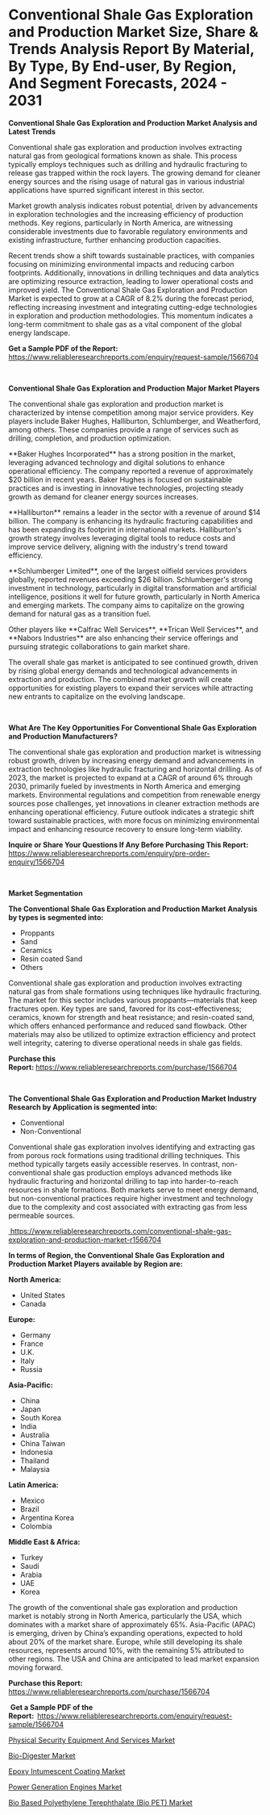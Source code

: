 <p><h1>Conventional Shale Gas Exploration and Production Market Size, Share & Trends Analysis Report By Material, By Type, By End-user, By Region, And Segment Forecasts, 2024 - 2031</h1></p><p><strong>Conventional Shale Gas Exploration and Production Market Analysis and Latest Trends</strong></p>
<p><p>Conventional shale gas exploration and production involves extracting natural gas from geological formations known as shale. This process typically employs techniques such as drilling and hydraulic fracturing to release gas trapped within the rock layers. The growing demand for cleaner energy sources and the rising usage of natural gas in various industrial applications have spurred significant interest in this sector. </p><p>Market growth analysis indicates robust potential, driven by advancements in exploration technologies and the increasing efficiency of production methods. Key regions, particularly in North America, are witnessing considerable investments due to favorable regulatory environments and existing infrastructure, further enhancing production capacities.</p><p>Recent trends show a shift towards sustainable practices, with companies focusing on minimizing environmental impacts and reducing carbon footprints. Additionally, innovations in drilling techniques and data analytics are optimizing resource extraction, leading to lower operational costs and improved yield. The Conventional Shale Gas Exploration and Production Market is expected to grow at a CAGR of 8.2% during the forecast period, reflecting increasing investment and integrating cutting-edge technologies in exploration and production methodologies. This momentum indicates a long-term commitment to shale gas as a vital component of the global energy landscape.</p></p>
<p><strong>Get a Sample PDF of the Report:&nbsp;</strong> <a href="https://www.reliableresearchreports.com/enquiry/request-sample/1566704">https://www.reliableresearchreports.com/enquiry/request-sample/1566704</a></p>
<p>&nbsp;</p>
<p><strong>Conventional Shale Gas Exploration and Production Major Market Players</strong></p>
<p><p>The conventional shale gas exploration and production market is characterized by intense competition among major service providers. Key players include Baker Hughes, Halliburton, Schlumberger, and Weatherford, among others. These companies provide a range of services such as drilling, completion, and production optimization.</p><p>**Baker Hughes Incorporated** has a strong position in the market, leveraging advanced technology and digital solutions to enhance operational efficiency. The company reported a revenue of approximately $20 billion in recent years. Baker Hughes is focused on sustainable practices and is investing in innovative technologies, projecting steady growth as demand for cleaner energy sources increases.</p><p>**Halliburton** remains a leader in the sector with a revenue of around $14 billion. The company is enhancing its hydraulic fracturing capabilities and has been expanding its footprint in international markets. Halliburton's growth strategy involves leveraging digital tools to reduce costs and improve service delivery, aligning with the industry's trend toward efficiency.</p><p>**Schlumberger Limited**, one of the largest oilfield services providers globally, reported revenues exceeding $26 billion. Schlumberger's strong investment in technology, particularly in digital transformation and artificial intelligence, positions it well for future growth, particularly in North America and emerging markets. The company aims to capitalize on the growing demand for natural gas as a transition fuel.</p><p>Other players like **Calfrac Well Services**, **Trican Well Services**, and **Nabors Industries** are also enhancing their service offerings and pursuing strategic collaborations to gain market share.</p><p>The overall shale gas market is anticipated to see continued growth, driven by rising global energy demands and technological advancements in extraction and production. The combined market growth will create opportunities for existing players to expand their services while attracting new entrants to capitalize on the evolving landscape.</p></p>
<p>&nbsp;</p>
<p><strong>What Are The Key Opportunities For Conventional Shale Gas Exploration and Production Manufacturers?</strong></p>
<p><p>The conventional shale gas exploration and production market is witnessing robust growth, driven by increasing energy demand and advancements in extraction technologies like hydraulic fracturing and horizontal drilling. As of 2023, the market is projected to expand at a CAGR of around 6% through 2030, primarily fueled by investments in North America and emerging markets. Environmental regulations and competition from renewable energy sources pose challenges, yet innovations in cleaner extraction methods are enhancing operational efficiency. Future outlook indicates a strategic shift toward sustainable practices, with more focus on minimizing environmental impact and enhancing resource recovery to ensure long-term viability.</p></p>
<p><strong>Inquire or Share Your Questions If Any Before Purchasing This Report:</strong> <a href="https://www.reliableresearchreports.com/enquiry/pre-order-enquiry/1566704">https://www.reliableresearchreports.com/enquiry/pre-order-enquiry/1566704</a></p>
<p>&nbsp;</p>
<p><strong>Market Segmentation</strong></p>
<p><strong>The Conventional Shale Gas Exploration and Production Market Analysis by types is segmented into:</strong></p>
<p><ul><li>Proppants</li><li>Sand</li><li>Ceramics</li><li>Resin coated Sand</li><li>Others</li></ul></p>
<p><p>Conventional shale gas exploration and production involves extracting natural gas from shale formations using techniques like hydraulic fracturing. The market for this sector includes various proppants—materials that keep fractures open. Key types are sand, favored for its cost-effectiveness; ceramics, known for strength and heat resistance; and resin-coated sand, which offers enhanced performance and reduced sand flowback. Other materials may also be utilized to optimize extraction efficiency and protect well integrity, catering to diverse operational needs in shale gas fields.</p></p>
<p><strong>Purchase this Report:&nbsp;</strong><a href="https://www.reliableresearchreports.com/purchase/1566704">https://www.reliableresearchreports.com/purchase/1566704</a></p>
<p>&nbsp;</p>
<p><strong>The Conventional Shale Gas Exploration and Production Market Industry Research by Application is segmented into:</strong></p>
<p><ul><li>Conventional</li><li>Non-Conventional</li></ul></p>
<p><p>Conventional shale gas exploration involves identifying and extracting gas from porous rock formations using traditional drilling techniques. This method typically targets easily accessible reserves. In contrast, non-conventional shale gas production employs advanced methods like hydraulic fracturing and horizontal drilling to tap into harder-to-reach resources in shale formations. Both markets serve to meet energy demand, but non-conventional practices require higher investment and technology due to the complexity and cost associated with extracting gas from less permeable sources.</p></p>
<p><a href="https://www.reliableresearchreports.com/conventional-shale-gas-exploration-and-production-market-r1566704">&nbsp;https://www.reliableresearchreports.com/conventional-shale-gas-exploration-and-production-market-r1566704</a></p>
<p><strong>In terms of Region, the Conventional Shale Gas Exploration and Production Market Players available by Region are:</strong></p>
<p>
    <p> <strong> North America: </strong>
        <ul>
            <li>United States</li>
            <li>Canada</li>
        </ul>
        </p> 
    <p> <strong> Europe: </strong>
        <ul>
            <li>Germany</li>
            <li>France</li>
            <li>U.K.</li>
            <li>Italy</li>
            <li>Russia</li>
        </ul>
        </p> 
    <p> <strong> Asia-Pacific: </strong>
        <ul>
            <li>China</li>
            <li>Japan</li>
            <li>South Korea</li>
            <li>India</li>
            <li>Australia</li>
            <li>China Taiwan</li>
            <li>Indonesia</li>
            <li>Thailand</li>
            <li>Malaysia</li>
        </ul>
        </p> 
    <p> <strong> Latin America: </strong>
        <ul>
            <li>Mexico</li>
            <li>Brazil</li>
            <li>Argentina Korea</li>
            <li>Colombia</li>
        </ul>
        </p> 
    <p> <strong> Middle East & Africa: </strong>
        <ul>
            <li>Turkey</li>
            <li>Saudi</li>
            <li>Arabia</li>
            <li>UAE</li>
            <li>Korea</li>
        </ul>
    </p>
    </p>
<p><p>The growth of the conventional shale gas exploration and production market is notably strong in North America, particularly the USA, which dominates with a market share of approximately 65%. Asia-Pacific (APAC) is emerging, driven by China’s expanding operations, expected to hold about 20% of the market share. Europe, while still developing its shale resources, represents around 10%, with the remaining 5% attributed to other regions. The USA and China are anticipated to lead market expansion moving forward.</p></p>
<p><strong>Purchase this Report: </strong><a href="https://www.reliableresearchreports.com/purchase/1566704">https://www.reliableresearchreports.com/purchase/1566704</a></p>
<p>&nbsp;<strong>Get a Sample PDF of the Report:&nbsp;&nbsp;</strong><a href="https://www.reliableresearchreports.com/enquiry/request-sample/1566704">https://www.reliableresearchreports.com/enquiry/request-sample/1566704</a></p>
<p><strong></strong></p>
<p><p><a href="https://github.com/FahadAhmed712/Market-Research-Report-List-1/blob/main/physical-security-equipment-and-services-market.md">Physical Security Equipment And Services Market</a></p><p><a href="https://medium.com/@afsanamia650/bio-digester-market-insights-product-type-application-trends-and-regional-analysis-from-2024-to-8545866e8dbd">Bio-Digester Market</a></p><p><a href="https://issuu.com/reportprime-2/docs/epoxy-intumescent-coating-market-si_21ab01658567ba">Epoxy Intumescent Coating Market</a></p><p><a href="https://www.linkedin.com/pulse/power-generation-engines-market-insights-product-type-pe1ce">Power Generation Engines Market</a></p><p><a href="https://medium.com/@afsanamia650/emerging-market-trends-and-regional-analysis-of-bio-based-polyethylene-terephthalate-bio-pet-256d5791a18f">Bio Based Polyethylene Terephthalate (Bio PET) Market</a></p></p>
